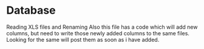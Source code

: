 # Database
Reading XLS files and Renaming
Also this file has a code which will add new columns, but need to write those newly added columns to the same files.
Looking for the same will post them as soon as i have added.


